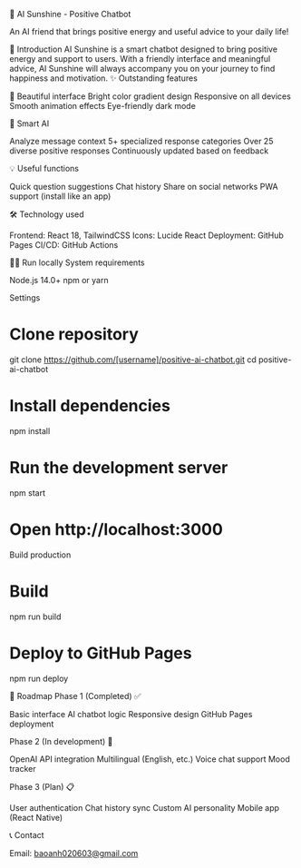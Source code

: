 🌟 AI Sunshine - Positive Chatbot

An AI friend that brings positive energy and useful advice to your daily life!

📖 Introduction
AI Sunshine is a smart chatbot designed to bring positive energy and support to users. With a friendly interface and meaningful advice, AI Sunshine will always accompany you on your journey to find happiness and motivation.
✨ Outstanding features

🎨 Beautiful interface
Bright color gradient design
Responsive on all devices
Smooth animation effects
Eye-friendly dark mode

🤖 Smart AI

Analyze message context
5+ specialized response categories
Over 25 diverse positive responses
Continuously updated based on feedback

💡 Useful functions

Quick question suggestions
Chat history
Share on social networks
PWA support (install like an app)

🛠️ Technology used

Frontend: React 18, TailwindCSS
Icons: Lucide React
Deployment: GitHub Pages
CI/CD: GitHub Actions

🏃‍♂️ Run locally
System requirements

Node.js 14.0+
npm or yarn

Settings
# Clone repository
git clone https://github.com/[username]/positive-ai-chatbot.git
cd positive-ai-chatbot

# Install dependencies
npm install

# Run the development server
npm start

# Open http://localhost:3000

Build production
# Build
npm run build

# Deploy to GitHub Pages
npm run deploy

🎯 Roadmap
Phase 1 (Completed) ✅

Basic interface
AI chatbot logic
Responsive design
GitHub Pages deployment

Phase 2 (In development) 🚧

OpenAI API integration
Multilingual (English, etc.)
Voice chat support
Mood tracker

Phase 3 (Plan) 📋

User authentication
Chat history sync
Custom AI personality
Mobile app (React Native)

📞 Contact

Email: baoanh020603@gmail.com
